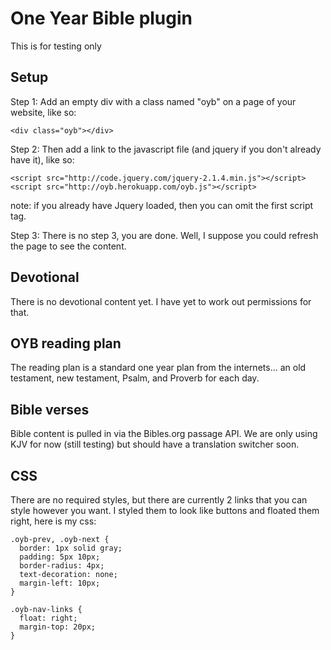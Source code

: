 # One Year Bible plugin

This is for testing only

## Setup

Step 1: Add an empty div with a class named "oyb" on a page of your website, like so:

    <div class="oyb"></div>

Step 2: Then add a link to the javascript file (and jquery if you don't already have it), like so:

    <script src="http://code.jquery.com/jquery-2.1.4.min.js"></script>
    <script src="http://oyb.herokuapp.com/oyb.js"></script>

note: if you already have Jquery loaded, then you can omit the first script tag.

Step 3: There is no step 3, you are done. Well, I suppose you could refresh the page to see the content.

## Devotional

There is no devotional content yet. I have yet to work out permissions for that.

## OYB reading plan

The reading plan is a standard one year plan from the internets... an old testament, new testament, Psalm, and Proverb for each day.

## Bible verses

Bible content is pulled in via the Bibles.org passage API. We are only using KJV for now (still testing) but should have a translation switcher soon.

## CSS

There are no required styles, but there are currently 2 links that you can style however you want. I styled them to look like buttons and floated them right, here is my css:

    .oyb-prev, .oyb-next {
      border: 1px solid gray;
      padding: 5px 10px;
      border-radius: 4px;
      text-decoration: none;
      margin-left: 10px;
    }

    .oyb-nav-links {
      float: right;
      margin-top: 20px;
    }


